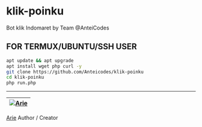 # klik-poinku
Bot klik Indomaret by Team @AnteiCodes

## FOR TERMUX/UBUNTU/SSH USER

```bash
apt update && apt upgrade
apt install wget php curl -y
git clone https://github.com/Anteicodes/klik-poinku
cd klik-poinku
php run.php
```
---------

| [![Arie](https://github.com/yanarie123.png?size=100)](https://github.com/yanarie123) 
----|
[Arie](https://github.com/yanarie123) 
Author / Creator

